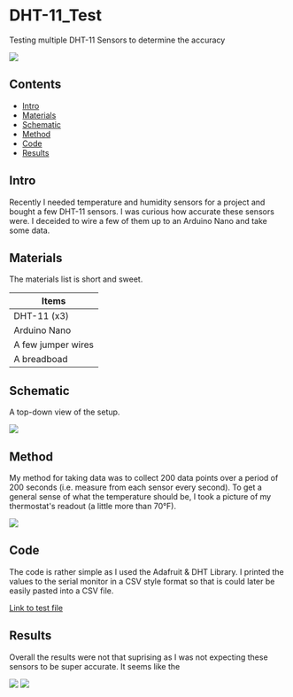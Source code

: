 # DHT-11_Test
Testing multiple DHT-11 Sensors to determine the accuracy

<img src="https://lh3.googleusercontent.com/FpTd94-c-fo1DRcYY16hGLOnkOS5qpytBHnJJRolCIlcsDBe4twv1ONXZvi7PQPgZeipCSgwesBzqe9eHT3VoRhAwyE27L8vLgkdx882kZSYXVrV7MtCwE9dQ-vVCJdDA_9IZJUll7w=w2400"/>

## Contents
- [Intro]()
- [Materials]()
- [Schematic]()
- [Method]()
- [Code]()
- [Results]()

## Intro
Recently I needed temperature and humidity sensors for a project and bought a few DHT-11 sensors. 
I was curious how accurate these sensors were.
I deceided to wire a few of them up to an Arduino Nano and take some data.

## Materials

The materials list is short and sweet.

|Items|
|-----|
|DHT-11 (x3)|
|Arduino Nano|
|A few jumper wires|
|A breadboad|

## Schematic

A top-down view of the setup.

<img src="https://lh3.googleusercontent.com/4Z2IfOIe9TecgqTK3H6feayiGhptUuxzg4ODQdBVhJksHeCaU-0dO0u09sqMKyjPoWHV_JUWwd_0kpld3mcPQf1d_J5kTkYm3VtC-bvaPDLXIcFpXgYGjQc-33gTgaDYi3QpAyF3cO4=w2400"/>

## Method

My method for taking data was to collect 200 data points over a period of 200 seconds (i.e. measure from each sensor every second). To get a general sense of what the temperature should be, I took a picture of my thermostat's readout (a little more than 70°F).

<img src="https://lh3.googleusercontent.com/6f7W5OmnMJHvHyxLVma--Wml4AlYxuhVCL3TKKDK4o89DYeNrNeSG7MOAfKvy4seg72DJUJfuyoGshyjYMa7CWIrIxG8DGJJvIgE_I2iiU2vbxMNijCGUlWtf_PYVP3ffkFXa2oqOOg=w2400"/>

## Code

The code is rather simple as I used the Adafruit & DHT Library. I printed the values to the serial monitor in a CSV style format so that is could later be easily pasted into a CSV file.

[Link to test file](https://github.com/dominicassia/DHT-11_Test/blob/main/Test/Test.ino)

## Results

Overall the results were not that suprising as I was not expecting these sensors to be super accurate. It seems like the 

<img src="https://lh3.googleusercontent.com/DaRe4RjUAUE9lWRnWGhjj-v8JUWWEx5o74a-9pDRNqZWWqwAfZ6mbsNBOn5FUDLg4-9MGfp7HmHO2kkr4scnPilZYCriY0yYPf4K3pkU7U2cBPJAKzZIYUhTKvl8VFS5VXAgGusj4E8=w2400"/>

<img src="https://lh3.googleusercontent.com/RA6iu4816LoEG4B8BMkRaxj1BPji-YcyJS1W3fOTfdkIQQRgrDZ9QD7-HxouyG0rieaywTaZHmo7p0B2MHmNk_h-zKFoUQBisz0rw-cTMdNNhwVwCECTYmK4OU9hMbmgffxyHVeRhAE=w2400"/>
